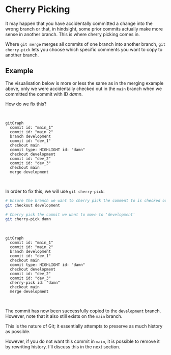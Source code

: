 # Cherry Picking

It may happen that you have accidentally committed a change into the wrong branch or that, in hindsight, some prior commits actually make more sense in another branch. This is where cherry picking comes in.

Where `git merge` merges all commits of one branch into another branch, `git cherry-pick` lets you choose which specific comments you want to copy to another branch.

## Example

The visualisation below is more or less the same as in the merging example above, only we were accidentally checked out in the `main` branch when we committed the commit with ID *damn*.

How do we fix this?

<br />

```mermaid
gitGraph
  commit id: "main_1"
  commit id: "main_2"
  branch development
  commit id: "dev_1"
  checkout main
  commit type: HIGHLIGHT id: "damn"
  checkout development
  commit id: "dev_2"
  commit id: "dev_3"
  checkout main
  merge development
```

<br />

In order to fix this, we will use `git cherry-pick`:

```bash
# Ensure the branch we want to cherry pick the comment to is checked out
git checkout development

# Cherry pick the commit we want to move to 'development'
git cherry-pick damn
```

<br />

```mermaid
gitGraph
  commit id: "main_1"
  commit id: "main_2"
  branch development
  commit id: "dev_1"
  checkout main
  commit type: HIGHLIGHT id: "damn"
  checkout development
  commit id: "dev_2"
  commit id: "dev_3"
  cherry-pick id: "damn"
  checkout main
  merge development
```

<br />

The commit has now been successfully copied to the `development` branch. However, note that it also still exists on the `main` branch.

This is the nature of Git; it essentially attempts to preserve as much history as possible.

However, if you do not want this commit in `main`, it is possible to remove it by rewriting history. I'll discuss this in the next section.